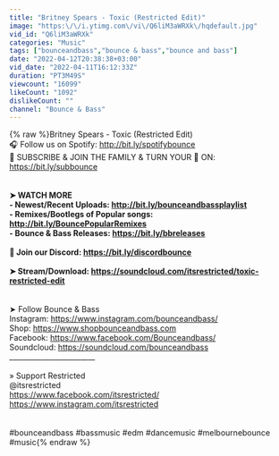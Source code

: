 ```yaml
---
title: "Britney Spears - Toxic (Restricted Edit)"
image: "https:\/\/i.ytimg.com\/vi\/Q6liM3aWRXk\/hqdefault.jpg"
vid_id: "Q6liM3aWRXk"
categories: "Music"
tags: ["bounceandbass","bounce & bass","bounce and bass"]
date: "2022-04-12T20:38:38+03:00"
vid_date: "2022-04-11T16:12:33Z"
duration: "PT3M49S"
viewcount: "16099"
likeCount: "1092"
dislikeCount: ""
channel: "Bounce & Bass"
---
```

{% raw %}Britney Spears - Toxic (Restricted Edit)<br />🎧 Follow us on Spotify: <a rel="nofollow" target="blank" href="http://bit.ly/spotifybounce">http://bit.ly/spotifybounce</a><br />👊 SUBSCRIBE &amp; JOIN THE FAMILY &amp; TURN YOUR 🔔 ON: <a rel="nofollow" target="blank" href="https://bit.ly/subbounce">https://bit.ly/subbounce</a><br />________________________<br /><br />➤  WATCH MORE<br />- Newest/Recent Uploads: <a rel="nofollow" target="blank" href="http://bit.ly/bounceandbassplaylist">http://bit.ly/bounceandbassplaylist</a><br />- Remixes/Bootlegs of Popular songs: <a rel="nofollow" target="blank" href="http://bit.ly/BouncePopularRemixes">http://bit.ly/BouncePopularRemixes</a><br />- Bounce &amp; Bass Releases: <a rel="nofollow" target="blank" href="https://bit.ly/bbreleases">https://bit.ly/bbreleases</a><br /><br />👾 Join our Discord: <a rel="nofollow" target="blank" href="https://bit.ly/discordbounce">https://bit.ly/discordbounce</a><br /><br />➤  Stream/Download: <a rel="nofollow" target="blank" href="https://soundcloud.com/itsrestricted/toxic-restricted-edit">https://soundcloud.com/itsrestricted/toxic-restricted-edit</a><br /><br />________________________<br />➤  Follow Bounce &amp; Bass<br />Instagram: <a rel="nofollow" target="blank" href="https://www.instagram.com/bounceandbass/">https://www.instagram.com/bounceandbass/</a><br />Shop: <a rel="nofollow" target="blank" href="https://www.shopbounceandbass.com">https://www.shopbounceandbass.com</a><br />Facebook: <a rel="nofollow" target="blank" href="https://www.facebook.com/Bounceandbass/">https://www.facebook.com/Bounceandbass/</a><br />Soundcloud: <a rel="nofollow" target="blank" href="https://soundcloud.com/bounceandbass">https://soundcloud.com/bounceandbass</a><br />________________________<br /><br />» Support Restricted<br />@itsrestricted<br /><a rel="nofollow" target="blank" href="https://www.facebook.com/itsrestricted/">https://www.facebook.com/itsrestricted/</a><br /><a rel="nofollow" target="blank" href="https://www.instagram.com/itsrestricted">https://www.instagram.com/itsrestricted</a><br /><br /><br />#bounceandbass #bassmusic #edm #dancemusic #melbournebounce #music{% endraw %}
